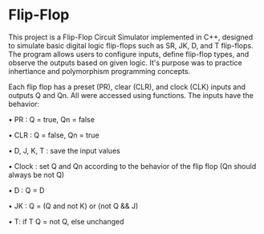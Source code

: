 # Flip-Flop

This project is a Flip-Flop Circuit Simulator implemented in C++, designed to simulate basic digital logic flip-flops such as SR, JK, D, and T flip-flops. The program allows users to configure inputs, define flip-flop types, and observe the outputs based on given logic. It's purpose was to practice inhertiance and polymorphism programming concepts. 


Each flip flop has a preset (PR), clear (CLR), and clock (CLK) inputs and outputs Q and Qn.
All were accessed using functions. The inputs have the behavior:

• PR : Q = true, Qn = false

• CLR : Q = false, Qn = true

• D, J, K, T : save the input values

• Clock : set Q and Qn according to the behavior of the flip flop (Qn should always be not Q)

• D : Q = D

• JK : Q = (Q and not K) or (not Q && J)

• T: if T Q = not Q, else unchanged
